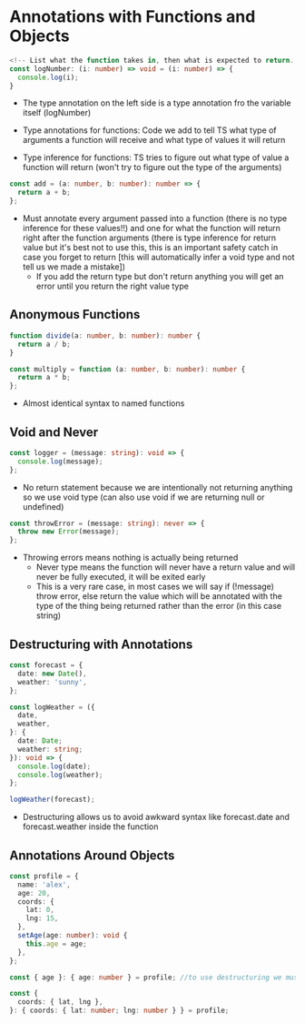 # Annotations with Functions and Objects

```ts
<!-- List what the function takes in, then what is expected to return. In this case use void (nothing). Everything after the = is the actual function, on the left side is a description of what the function is -->
const logNumber: (i: number) => void = (i: number) => {
  console.log(i);
}
```

- The type annotation on the left side is a type annotation fro the variable itself (logNumber)

- Type annotations for functions: Code we add to tell TS what type of arguments a function will receive and what type of values it will return
- Type inference for functions: TS tries to figure out what type of value a function will return (won't try to figure out the type of the arguments)

```ts
const add = (a: number, b: number): number => {
  return a + b;
};
```

- Must annotate every argument passed into a function (there is no type inference for these values!!) and one for what the function will return right after the function arguments (there is type inference for return value but it's best not to use this, this is an important safety catch in case you forget to return [this will automatically infer a void type and not tell us we made a mistake])
  - If you add the return type but don't return anything you will get an error until you return the right value type

## Anonymous Functions

```ts
function divide(a: number, b: number): number {
  return a / b;
}

const multiply = function (a: number, b: number): number {
  return a * b;
};
```

- Almost identical syntax to named functions

## Void and Never

```ts
const logger = (message: string): void => {
  console.log(message);
};
```

- No return statement because we are intentionally not returning anything so we use void type (can also use void if we are returning null or undefined)

```ts
const throwError = (message: string): never => {
  throw new Error(message);
};
```

- Throwing errors means nothing is actually being returned
  - Never type means the function will never have a return value and will never be fully executed, it will be exited early
  - This is a very rare case, in most cases we will say if (!message) throw error, else return the value which will be annotated with the type of the thing being returned rather than the error (in this case string)

## Destructuring with Annotations

```ts
const forecast = {
  date: new Date(),
  weather: 'sunny',
};

const logWeather = ({
  date,
  weather,
}: {
  date: Date;
  weather: string;
}): void => {
  console.log(date);
  console.log(weather);
};

logWeather(forecast);
```

- Destructuring allows us to avoid awkward syntax like forecast.date and forecast.weather inside the function

## Annotations Around Objects

```ts
const profile = {
  name: 'alex',
  age: 20,
  coords: {
    lat: 0,
    lng: 15,
  },
  setAge(age: number): void {
    this.age = age;
  },
};

const { age }: { age: number } = profile; //to use destructuring we must annotate the structure that the object needs to follow. This allows us to add types for more than one value in an object, we need to specify types for all of them

const {
  coords: { lat, lng },
}: { coords: { lat: number; lng: number } } = profile;
```

